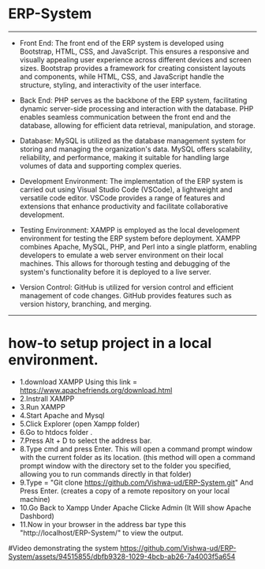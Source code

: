 # ERP-System
---
- Front End:
The front end of the ERP system is developed using Bootstrap, HTML, CSS, and JavaScript. This ensures a responsive and visually appealing user experience across different devices and screen sizes. Bootstrap provides a framework for creating consistent layouts and components, while HTML, CSS, and JavaScript handle the structure, styling, and interactivity of the user interface.

- Back End:
PHP serves as the backbone of the ERP system, facilitating dynamic server-side processing and interaction with the database. PHP enables seamless communication between the front end and the database, allowing for efficient data retrieval, manipulation, and storage.

- Database:
MySQL is utilized as the database management system for storing and managing the organization's data. MySQL offers scalability, reliability, and performance, making it suitable for handling large volumes of data and supporting complex queries.

- Development Environment:
The implementation of the ERP system is carried out using Visual Studio Code (VSCode), a lightweight and versatile code editor. VSCode provides a range of features and extensions that enhance productivity and facilitate collaborative development.

- Testing Environment:
XAMPP is employed as the local development environment for testing the ERP system before deployment. XAMPP combines Apache, MySQL, PHP, and Perl into a single platform, enabling developers to emulate a web server environment on their local machines. This allows for thorough testing and debugging of the system's functionality before it is deployed to a live server.

- Version Control:
GitHub is utilized for version control and efficient management of code changes. GitHub provides features such as version history, branching, and merging.
---
# how-to setup project in a local environment.
- 1.download XAMPP Using this link = https://www.apachefriends.org/download.html
- 2.Instrall XAMPP
- 3.Run XAMPP
- 4.Start Apache and Mysql 
- 5.Click Explorer (open Xampp folder)
- 6.Go to htdocs folder .
- 7.Press Alt + D to select the address bar.
- 8.Type cmd and press Enter. This will open a command prompt window with the current folder as its location.
(this method will open a command prompt window with the directory set to the folder you specified, allowing you to run commands directly in that folder)
- 9.Type = "Git clone https://github.com/Vishwa-ud/ERP-System.git" And Press Enter.
(creates a copy of a remote repository on your local machine)
- 10.Go Back to Xampp Under Apache Clicke Admin 
(It Will show Apache Dashbord)
- 11.Now in your browser  in the address bar type this "http://localhost/ERP-System/" to view the output.


#Video demonstrating the system
https://github.com/Vishwa-ud/ERP-System/assets/94515855/dbfb9328-1029-4bcb-ab26-7a4003f5a654

